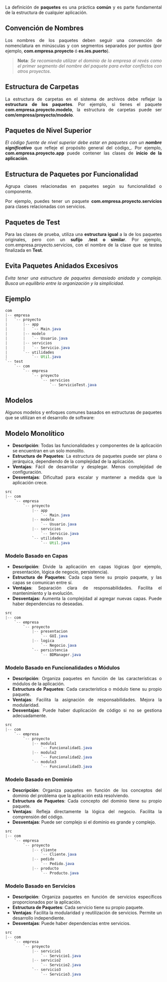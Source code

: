 <div align="justify">

La definición de __paquetes__ es una práctica __común__ y es parte fundamental de la estructura de cualquier aplicación.

## Convención de Nombres

Los nombres de los paquetes deben seguir una convención de nomenclatura en minúsculas y con segmentos separados por puntos (por ejemplo, __com.empresa.proyecto__ ó __es.ies.puerto__).

>__Nota__: _Se recomienda utilizar el dominio de la empresa al revés como el primer segmento del nombre del paquete para evitar conflictos con otros proyectos_.

## Estructura de Carpetas

La estructura de carpetas en el sistema de archivos debe reflejar la __estructura de los paquetes__.
Por ejemplo, si tienes el paquete __com.empresa.proyecto.modelo__, la estructura de carpetas puede ser __com/empresa/proyecto/modelo__.

## Paquetes de Nivel Superior

_El código fuente de nivel superior debe estar en paquetes con un_ ___nombre significativo___ que refleje el propósito general del código_.
Por ejemplo, __com.empresa.proyecto.app__ puede contener las clases de __inicio de la aplicación__.

## Estructura de Paquetes por Funcionalidad

Agrupa clases relacionadas en paquetes según su funcionalidad o componente.

Por ejemplo, puedes tener un paquete __com.empresa.proyecto.servicios__ para clases relacionadas con servicios.

## Paquetes de Test

Para las clases de prueba, utiliza una __estructura igual__ a la de los paquetes originales, pero con un __sufijo .test o similar__.
Por ejemplo, com.empresa.proyecto.servicios, con el nombre de la clase que se testea finalizada en __Test__.

## Evita Paquetes Anidados Excesivos

_Evita tener una estructura de paquetes demasiado anidada y compleja. Busca un equilibrio entre la organización y la simplicidad_.

## Ejemplo

```java
com
|-- empresa
|   `-- proyecto
|       |-- app
|       |   `-- Main.java
|       |-- modelo
|       |   `-- Usuario.java
|       |-- servicios
|       |   `-- Servicio.java
|       `-- utilidades
|           `-- Util.java
`-- test
    `-- com
        `-- empresa
            `-- proyecto
                `-- servicios
                    `-- ServicioTest.java
```

## Modelos

Algunos modelos y enfoques comunes basados en estructuras de paquetes que se utilizan en el desarrollo de software:

## Modelo Monolítico

- __Descripción__: Todas las funcionalidades y componentes de la aplicación se encuentran en un solo monolito.
- __Estructura de Paquetes__: La estructura de paquetes puede ser plana o jerárquica, dependiendo de la complejidad de la aplicación.
- __Ventajas__: Fácil de desarrollar y desplegar. Menos complejidad de configuración.
- __Desventajas__: Dificultad para escalar y mantener a medida que la aplicación crece.

```java
src
|-- com
    `-- empresa
        `-- proyecto
            |-- app
                `-- Main.java
            |-- modelo
                `-- Usuario.java
            |-- servicios
                `-- Servicio.java
            `-- utilidades
                `-- Util.java

```

### Modelo Basado en Capas

- __Descripción__: Divide la aplicación en capas lógicas (por ejemplo, presentación, lógica de negocio, persistencia).
- __Estructura de Paquetes__: Cada capa tiene su propio paquete, y las capas se comunican entre sí.
- __Ventajas__: Separación clara de responsabilidades. Facilita el mantenimiento y la evolución.
- __Desventajas:__ Aumenta la complejidad al agregar nuevas capas. Puede haber dependencias no deseadas.

```java
src
|-- com
    `-- empresa
        `-- proyecto
            |-- presentacion
                `-- GUI.java
            |-- logica
                `-- Negocio.java
            `-- persistencia
                `-- BDManager.java

```

### Modelo Basado en Funcionalidades o Módulos

- __Descripción__: Organiza paquetes en función de las características o módulos de la aplicación.
- __Estructura de Paquetes__: Cada característica o módulo tiene su propio paquete.
- __Ventajas__: Facilita la asignación de responsabilidades. Mejora la modularidad.
- __Desventajas__: Puede haber duplicación de código si no se gestiona adecuadamente.

```java
src
|-- com
    `-- empresa
        `-- proyecto
            |-- modulo1
                `-- Funcionalidad1.java
            |-- modulo2
                `-- Funcionalidad2.java
            `-- modulo3
                `-- Funcionalidad3.java

```

### Modelo Basado en Dominio

- __Descripción__: Organiza paquetes en función de los conceptos del dominio del problema que la aplicación está resolviendo.
- __Estructura de Paquetes__: Cada concepto del dominio tiene su propio paquete.
- __Ventajas__: Refleja directamente la lógica del negocio. Facilita la comprensión del código.
- __Desventajas__: Puede ser complejo si el dominio es grande y complejo.

```java
src
|-- com
    `-- empresa
        `-- proyecto
            |-- cliente
                `-- Cliente.java
            |-- pedido
                `-- Pedido.java
            |-- producto
                `-- Producto.java

```

### Modelo Basado en Servicios

- __Descripción__: Organiza paquetes en función de servicios específicos proporcionados por la aplicación.
- __Estructura de Paquetes__: Cada servicio tiene su propio paquete.
- __Ventajas__: Facilita la modularidad y reutilización de servicios. Permite un desarrollo independiente.
- __Desventajas__: Puede haber dependencias entre servicios.

```java
src
|-- com
    `-- empresa
        `-- proyecto
            |-- servicio1
                `-- Servicio1.java
            |-- servicio2
                `-- Servicio2.java
            `-- servicio3
                `-- Servicio3.java

```